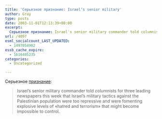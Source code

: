 ```yaml
---
title: 'Серьезное признание: Israel’s senior military'
author: Gray
type: posts
date: 2003-11-01T12:13:39+00:00
excerpt:
  Серьезное признание: Israel's senior military commander told columnists for three leading newspapers this week that Israel's military tactics against the Palestinian population were too repressive and were fomenting explosive levels of "hatred and terrorism" that might become impossible to control....
url: /4097
esml_socialcount_LAST_UPDATED:
  - 1497054962
essb_cache_expire:
  - 1616405235
categories:
  - Uncategorized

---
```








Серьезное <a href="http://www.washingtonpost.com/wp-dyn/articles/A44374-2003Oct30.html" target="_blank">признание</a>:

> Israel&#8217;s senior military commander told columnists for three leading newspapers this week that Israel&#8217;s military tactics against the Palestinian population were too repressive and were fomenting explosive levels of &#171;hatred and terrorism&#187; that might become impossible to control.